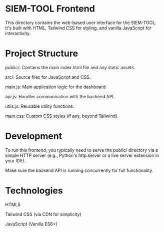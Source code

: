 # SIEM-TOOL Frontend
This directory contains the web-based user interface for the SIEM-TOOL.
It's built with HTML, Tailwind CSS for styling, and vanilla JavaScript for interactivity.

# Project Structure
public/: Contains the main index.html file and any static assets.

src/: Source files for JavaScript and CSS.

main.js: Main application logic for the dashboard.

api.js: Handles communication with the backend API.

utils.js: Reusable utility functions.

main.css: Custom CSS styles (if any, beyond Tailwind).

# Development
To run this frontend, you typically need to serve the public/ directory via a simple HTTP server (e.g., Python's http.server or a live server extension in your IDE).

Make sure the backend API is running concurrently for full functionality.

# Technologies
HTML5

Tailwind CSS (via CDN for simplicity)

JavaScript (Vanilla ES6+)